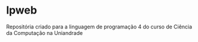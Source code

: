 # lpweb
Repositória criado para a linguagem de programação 4 do curso de Ciência da Computação na Uniandrade 
